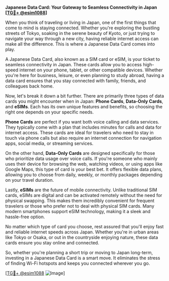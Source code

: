 **Japanese Data Card: Your Gateway to Seamless Connectivity in Japan [[TG💪+ @esim1088](https://t.me/s/esim1088)]**

When you think of traveling or living in Japan, one of the first things that come to mind is staying connected. Whether you're exploring the bustling streets of Tokyo, soaking in the serene beauty of Kyoto, or just trying to navigate your way through a new city, having reliable internet access can make all the difference. This is where a Japanese Data Card comes into play.

A Japanese Data Card, also known as a SIM card or eSIM, is your ticket to seamless connectivity in Japan. These cards allow you to access high-speed internet on your phone, tablet, or other compatible devices. Whether you're here for business, leisure, or even planning to study abroad, having a data card ensures that you stay connected with family, friends, and colleagues back home.

Now, let's break it down a bit further. There are primarily three types of data cards you might encounter when in Japan: **Phone Cards**, **Data-Only Cards**, and **eSIMs**. Each has its own unique features and benefits, so choosing the right one depends on your specific needs.

**Phone Cards** are perfect if you want both voice calling and data services. They typically come with a plan that includes minutes for calls and data for internet access. These cards are ideal for travelers who need to stay in touch via phone calls but also require an internet connection for navigation apps, social media, or streaming services.

On the other hand, **Data-Only Cards** are designed specifically for those who prioritize data usage over voice calls. If you're someone who mainly uses their device for browsing the web, watching videos, or using apps like Google Maps, this type of card is your best bet. It offers flexible data plans, allowing you to choose from daily, weekly, or monthly packages depending on your travel duration.

Lastly, **eSIMs** are the future of mobile connectivity. Unlike traditional SIM cards, eSIMs are digital and can be activated remotely without the need for physical swapping. This makes them incredibly convenient for frequent travelers or those who prefer not to deal with physical SIM cards. Many modern smartphones support eSIM technology, making it a sleek and hassle-free option.

No matter which type of card you choose, rest assured that you'll enjoy fast and reliable internet speeds across Japan. Whether you're in urban areas like Tokyo or Osaka, or out in the countryside enjoying nature, these data cards ensure you stay online and connected.

So, whether you're planning a short trip or moving to Japan long-term, investing in a Japanese Data Card is a smart move. It eliminates the stress of finding Wi-Fi hotspots and keeps you connected wherever you go. 

[[TG💪+ @esim1088](https://t.me/s/esim1088) ![Image](https://i.postimg.cc/Y0z9fWf4/image.png)]